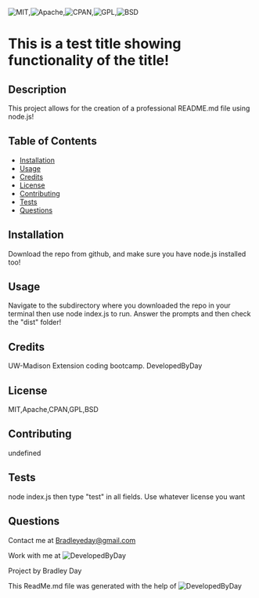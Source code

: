 
![MIT](https://img.shields.io/badge/license-MIT-green),![Apache](https://img.shields.io/badge/license-Apache-blue),![CPAN](https://img.shields.io/badge/license-lgpl_2_1-blue),![GPL](https://img.shields.io/badge/license-GPL-blue),![BSD](https://img.shields.io/badge/license-BSD-green)

# This is a test title showing functionality of the title!

## Description

This project allows for the creation of a professional README.md file using node.js!

## Table of Contents
  
* [Installation](#installation)
* [Usage](#usage)
* [Credits](#credits)
* [License](#license)
* [Contributing](#contributing)
* [Tests](#tests)
* [Questions](#questions)
  
## Installation

Download the repo from github, and make sure you have node.js installed too!

## Usage

Navigate to the subdirectory where you downloaded the repo in your terminal then use node index.js to run. Answer the prompts and then check the "dist" folder!

## Credits

UW-Madison Extension coding bootcamp. DevelopedByDay 

## License

MIT,Apache,CPAN,GPL,BSD

## Contributing

undefined

## Tests

node index.js then type "test" in all fields. Use whatever license you want

## Questions

Contact me at Bradleyeday@gmail.com

Work with me at ![DevelopedByDay](https://github.com/DevelopedByDay)

Project by Bradley Day




This ReadMe.md file was generated with the help of ![DevelopedByDay](https://github.com/DevelopedByDay)
